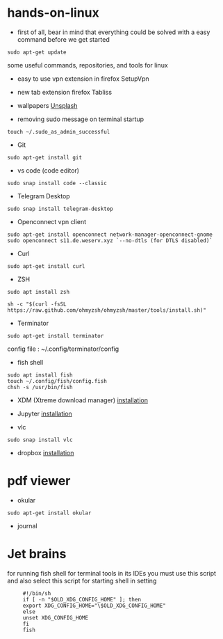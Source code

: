 # hands-on-linux

* first of all, bear in mind that everything could be solved with a easy command before we get started
```console
sudo apt-get update
```

some useful commands, repositories, and tools for linux

* easy to use vpn extension in firefox
SetupVpn

* new tab extension firefox
Tabliss

* wallpapers
[Unsplash](https://unsplash.com/)

* removing sudo message on terminal startup
```console
touch ~/.sudo_as_admin_successful
```

* Git
```console
sudo apt-get install git
```

* vs code (code editor)
```console
sudo snap install code --classic
```

* Telegram Desktop
```console
sudo snap install telegram-desktop
```

* Openconnect vpn client
```console
sudo apt-get install openconnect network-manager-openconnect-gnome
sudo openconnect s11.de.weserv.xyz `--no-dtls (for DTLS disabled)`
```
* Curl
```console
sudo apt-get install curl
```

* ZSH
```console
sudo apt install zsh

sh -c "$(curl -fsSL https://raw.github.com/ohmyzsh/ohmyzsh/master/tools/install.sh)"
```


* Terminator
```console
sudo apt-get install terminator
```
config file : ~/.config/terminator/config

* fish shell
```console
sudo apt install fish
touch ~/.config/fish/config.fish
chsh -s /usr/bin/fish
```

* XDM (Xtreme download manager)
[installation](https://itsfoss.com/xtreme-download-manager-install/)

* Jupyter
[installation](https://datawookie.netlify.app/blog/2017/06/setting-up-jupyter-with-python-3-on-ubuntu/)

* vlc
```console
sudo snap install vlc
```

* dropbox
[installation](https://www.dropbox.com/install-linux)

# pdf viewer
* okular
```console
sudo apt-get install okular
```
* journal

# Jet brains

for running fish shell for terminal tools in its IDEs you must use this script and also select this script for starting shell in setting

         #!/bin/sh
         if [ -n "$OLD_XDG_CONFIG_HOME" ]; then
         export XDG_CONFIG_HOME="\$OLD_XDG_CONFIG_HOME"
         else
         unset XDG_CONFIG_HOME
         fi
         fish
